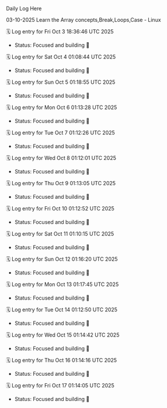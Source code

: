 Daily Log Here

03-10-2025
Learn the Array concepts,Break,Loops,Case - Linux


🗓️ Log entry for Fri Oct  3 18:36:46 UTC 2025
- Status: Focused and building 🚀

🗓️ Log entry for Sat Oct  4 01:08:44 UTC 2025
- Status: Focused and building 🚀

🗓️ Log entry for Sun Oct  5 01:18:55 UTC 2025
- Status: Focused and building 🚀

🗓️ Log entry for Mon Oct  6 01:13:28 UTC 2025
- Status: Focused and building 🚀

🗓️ Log entry for Tue Oct  7 01:12:26 UTC 2025
- Status: Focused and building 🚀

🗓️ Log entry for Wed Oct  8 01:12:01 UTC 2025
- Status: Focused and building 🚀

🗓️ Log entry for Thu Oct  9 01:13:05 UTC 2025
- Status: Focused and building 🚀

🗓️ Log entry for Fri Oct 10 01:12:52 UTC 2025
- Status: Focused and building 🚀

🗓️ Log entry for Sat Oct 11 01:10:15 UTC 2025
- Status: Focused and building 🚀

🗓️ Log entry for Sun Oct 12 01:16:20 UTC 2025
- Status: Focused and building 🚀

🗓️ Log entry for Mon Oct 13 01:17:45 UTC 2025
- Status: Focused and building 🚀

🗓️ Log entry for Tue Oct 14 01:12:50 UTC 2025
- Status: Focused and building 🚀

🗓️ Log entry for Wed Oct 15 01:14:42 UTC 2025
- Status: Focused and building 🚀

🗓️ Log entry for Thu Oct 16 01:14:16 UTC 2025
- Status: Focused and building 🚀

🗓️ Log entry for Fri Oct 17 01:14:05 UTC 2025
- Status: Focused and building 🚀

